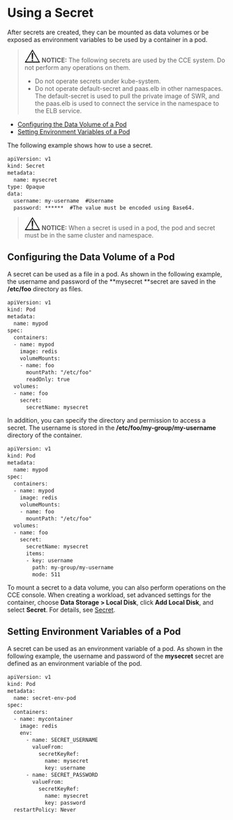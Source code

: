 # Using a Secret<a name="cce_01_0016"></a>

After secrets are created, they can be mounted as  data volumes or be exposed as  environment variables to be used by a container in a pod.

>![](public_sys-resources/icon-notice.gif) **NOTICE:** 
>The following secrets are used by the CCE system. Do not perform any operations on them.
>-   Do not operate secrets under kube-system.
>-   Do not operate default-secret and paas.elb in other namespaces. The default-secret is used to pull the private image of SWR, and the paas.elb is used to connect the service in the namespace to the ELB service.

-   [Configuring the Data Volume of a Pod](#section472505211214)
-   [Setting Environment Variables of a Pod](#section207271352141216)

The following example shows how to use a secret.

```
apiVersion: v1
kind: Secret
metadata:
  name: mysecret
type: Opaque
data:
  username: my-username  #Username
  password: ******  #The value must be encoded using Base64.
```

>![](public_sys-resources/icon-notice.gif) **NOTICE:** 
>When a secret is used in a pod, the pod and secret must be in the same cluster and namespace.

## Configuring the Data Volume of a Pod<a name="section472505211214"></a>

A secret can be used as a file in a pod. As shown in the following example, the username and password of the  **mysecret **secret are saved in the  **/etc/foo**  directory as files.

```
apiVersion: v1
kind: Pod
metadata:
  name: mypod
spec:
  containers:
  - name: mypod
    image: redis
    volumeMounts:
    - name: foo
      mountPath: "/etc/foo"
      readOnly: true
  volumes:
  - name: foo
    secret:
      secretName: mysecret
```

In addition, you can specify the directory and permission to access a secret. The username is stored in the  **/etc/foo/my-group/my-username**  directory of the container.

```
apiVersion: v1
kind: Pod
metadata:
  name: mypod
spec:
  containers:
  - name: mypod
    image: redis
    volumeMounts:
    - name: foo
      mountPath: "/etc/foo"
  volumes:
  - name: foo
    secret:
      secretName: mysecret
      items:
      - key: username
        path: my-group/my-username
        mode: 511
```

To mount a secret to a data volume, you can also perform operations on the CCE console. When creating a workload, set advanced settings for the container, choose  **Data Storage \> Local Disk**, click  **Add Local Disk**, and select  **Secret**. For details, see  [Secret](using-local-disks-for-storage.md#section10197243134710).

## Setting Environment Variables of a Pod<a name="section207271352141216"></a>

A secret can be used as an environment variable of a pod. As shown in the following example, the username and password of the  **mysecret**  secret are defined as an environment variable of the pod.

```
apiVersion: v1
kind: Pod
metadata:
  name: secret-env-pod
spec:
  containers:
  - name: mycontainer
    image: redis
    env:
      - name: SECRET_USERNAME
        valueFrom:
          secretKeyRef:
            name: mysecret
            key: username
      - name: SECRET_PASSWORD
        valueFrom:
          secretKeyRef:
            name: mysecret
            key: password
  restartPolicy: Never
```

